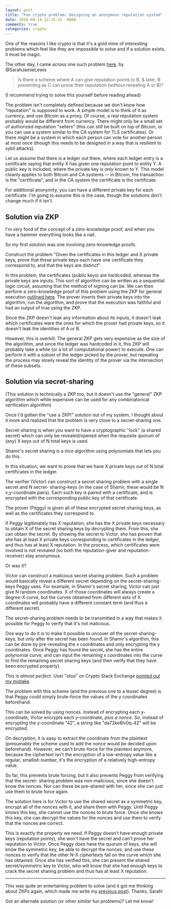 ```yaml
---
layout: post
title: "Fun crypto problem: Designing an anonymous reputation system"
date: 2016-08-14 12:15:31 -0800
comments: true
categories: crypto
---
```


One of the reasons I like crypto is that it's a gold mine of interesting problems which feel
like they are impossible to solve and if a solution exists, it must be magic.

The other day, I came across one such problem [here][sarah-tweet], by @SarahJamieLewis

> Is there a scheme where A can give reputation points to B, & later, B presenting as C can prove
> their reputation (without revealing A or B)?

(I recommend trying to solve this yourself before reading ahead)

The problem isn't completely defined because we don't know how "reputation" is supposed to work. A
simple model is to think of it as currency, and use Bitcoin as a proxy. Of course, a real reputation
system probably would be different from currency. There might only be a small set of authorized
reputation "sellers" (this can still be built on top of Bitcoin, or you can use a system similar to
the CA system for TLS certificates). Or there might be a system in which each person can vote for
another person at most once (though this needs to be designed in a way that is resilient to sybil
attacks).

Let us assume that there is a ledger out there, where each ledger entry is a certificate saying that
entity X has given one reputation point to entity Y. A public key is included, where the private key
is only known to Y. This model cleanly applies to both Bitcoin and CA systems -- in Bitcoin, the
transaction is the "certificate", and in the CA system the certificate is the certificate.

For additional anonymity, you can have a different private key for each certificate. I'm going to
assume this is the case, though the solutions don't change much if it isn't.

## Solution via ZKP

I'm very fond of the concept of a zero-knowledge proof, and when you have a hammer everything looks
like a nail.

So my first solution was one involving zero-knowledge proofs.

Construct the problem "Given the certificates in this ledger and X private keys, prove that these
private keys each have one certificate they correspond to, and that the keys are distinct".

In this problem, the certificates (public keys) are hardcoded, whereas the private keys are inputs.
This sort of algorithm can be written as a sequential logic circuit, assuming that the method of
signing can be. We can then perform a zero-knowledge proof of this problem using the ZKP for general
execution [outlined here][zkp-general]. The prover inserts their private keys into the algorithm,
run the algorithm, and prove that the execution was faithful and had an output of true using the ZKP.

Since the ZKP doesn't leak any information about its inputs, it doesn't leak which certificates
were the ones for which the prover had private keys, so it doesn't leak the identities of A or B.

However, this is overkill. The general ZKP gets very expensive as the size of the algorithm, and
since the ledger was hardcoded in it, this ZKP will probably take a while (or a lot of computational
power) to execute. One can perform it with a subset of the ledger picked by the prover, but
repeating the process may slowly reveal the identity of the prover via the intersection of these
subsets.

## Solution via secret-sharing

(This solution is technically a ZKP too, but it doesn't use the "general" ZKP algorithm which
while expensive can be used for any combinatorical verification algorithm)

Once I'd gotten the "use a ZKP!" solution out of my system, I thought about it more and realized
that the problem is very close to a secret-sharing one.

Secret-sharing is when you want to have a cryptographic "lock" (a shared secret) which can only be
revealed/opened when the requisite quorum of (any) X keys out of N total keys is used.

Shamir's secret sharing is a nice algorithm using polynomials that lets you do this.

In this situation, we want to prove that we have X private keys out of N total certificates in the
ledger.

The verifier (Victor) can construct a secret sharing problem with a single secret and N secret-
sharing-keys (in the case of Shamir, these would be N x,y-coordinate pairs). Each such key is paired
with a certificate, and is encrypted with the corresponding public key of that certificate.

The prover (Peggy) is given all of these encrypted secret-sharing keys, as well as the certificates
they correspond to.

If Peggy legitimately has X reputation, she has the X private keys necessary to obtain X of the
secret sharing keys by decrypting them. From this, she can obtain the secret. By showing the secret
to Victor, she has proven that she has at least X private keys corresponding to certificates in the
ledger, and thus has at least X reputation. In the process, _which_ certificates were involved is
not revealed (so both the reputation-giver and reputation-receiver) stay anonymous.

Or was it?

Victor can construct a malicious secret sharing problem. Such a problem would basically reveal a
different secret depending on the secret-sharing-keys Peggy uses. For example, in Shamir's secret
sharing, Victor can just give N random coordinates. X of those coordinates will always create a
degree-X curve, but the curves obtained from different sets of X coordinates will probably have a
different constant term (and thus a different secret).

The secret-sharing problem needs to be transmitted in a way that makes it possible for Peggy to
verify that it's not malicious.

One way to do it is to make it possible to uncover _all_ the secret-sharing-keys, but _only_ after
the secret has been found. In Shamir's algorithm, this can be done by pre-revealing the x
coordinates and only encrypting the y coordinates. Once Peggy has found the secret, she has the
entire polynomial curve, and can input the remaining x coordinates into the curve to find the
remaining secret sharing keys (and then verify that they have been encrypted properly).

This is _almost perfect_. User "otus" on Crypto Stack Exchange [pointed out my mistake][cryptose].

The problem with this scheme (and the previous one to a lesser degree) is that Peggy could simply
brute-force the values of the y coordinates beforehand.

This can be solved by using nonces. Instead of encrypting each y-coordinate, Victor encrypts each
y-coordinate, _plus a nonce_. So, instead of encrypting the y-coordinate "42", a string like
"da72ke8lv0q-42" will be encrypted.

On decryption, it is easy to extract the coordinate from the plaintext (presumably the scheme used
to add the nonce would be decided upon beforehand). However, we can't brute-force for the plaintext
anymore, because the ciphertext isn't the encryption of a low-entropy value like a regular, smallish
number, it's the encryption of a relatively high-entropy value.

So far, this prevents brute forcing, but it also prevents Peggy from verifying that the secret-
sharing problem was non-malicious, since she doesn't know the nonces. Nor can these be pre-shared
with her, since she can just use them to brute force again.

The solution here is for Victor to use the shared secret as a symmetric key, encrypt all of the
nonces with it, and share them with Peggy. Until Peggy knows this key, she cannot use the nonces to
brute force. Once she knows this key, she can decrypt the values for the nonces and use them to
verify that the nonces are correct.

This is exactly the property we need. If Peggy doesn't have enough private keys (reputation points),
she won't have the secret and can't prove her reputation to Victor. Once Peggy does have the quorum
of keys, she will know the symmetric key, be able to decrypt the nonces, and use these nonces to
verify that the other N-X ciphertexts fall on the curve which she has obtained. Once she has
verified this, she can present the shared secret/symmetric key to Victor, who will know that she
had enough keys to crack the secret sharing problem and thus has at least X reputation.

----------------

This was quite an entertaining problem to solve (and it got me thinking about ZKPs again, which
made me write my [previous post][post-prev]). Thanks, Sarah!

Got an alternate solution (or other similar fun problems)? Let me know!


 [sarah-tweet]: https://twitter.com/SarahJamieLewis/status/763060674956173314
 [zkp-general]: http://manishearth.github.io/blog/2016/03/05/exploring-zero-knowledge-proofs/
 [cryptose]: http://crypto.stackexchange.com/q/39274/2081
 [post-prev]: http://manishearth.github.io/blog/2016/08/10/interactive-sudoku-zero-knowledge-proof/